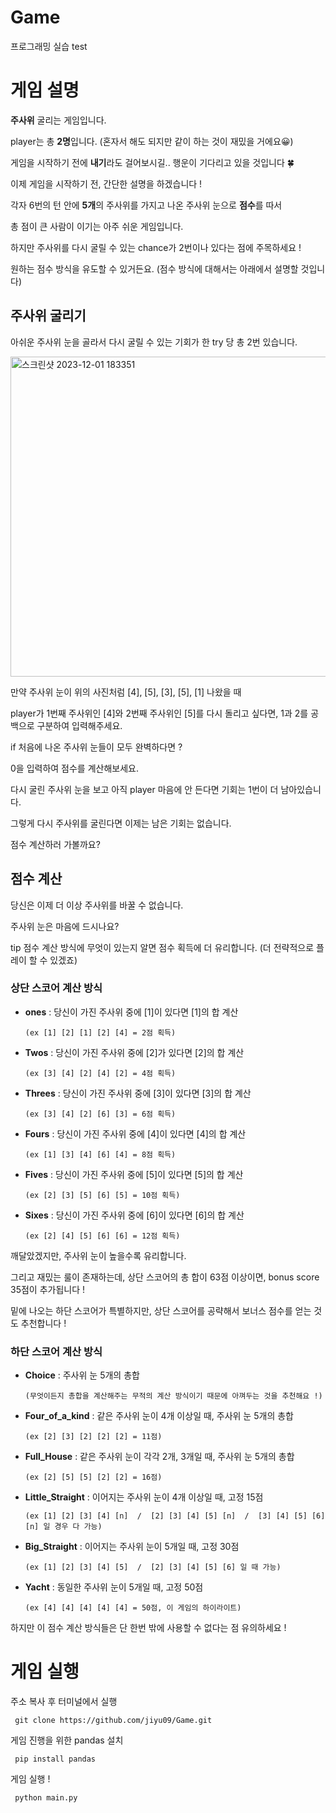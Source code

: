 # Game
프로그래밍 실습 test
# 게임 설명

**주사위** 굴리는 게임입니다.

player는 총 **2명**입니다. (혼자서 해도 되지만 같이 하는 것이 재밌을 거에요😀)

게임을 시작하기 전에 **내기**라도 걸어보시길.. 행운이 기다리고 있을 것입니다 🍀

이제 게임을 시작하기 전, 간단한 설명을 하겠습니다 !

각자 6번의 턴 안에 **5개**의 주사위를 가지고 나온 주사위 눈으로 **점수**를 따서 

총 점이 큰 사람이 이기는 아주 쉬운 게임입니다.

하지만 주사위를 다시 굴릴 수 있는 chance가 2번이나 있다는 점에 주목하세요 !

원하는 점수 방식을 유도할 수 있거든요. (점수 방식에 대해서는 아래에서 설명할 것입니다)

## 주사위 굴리기

아쉬운 주사위 눈을 골라서 다시 굴릴 수 있는 기회가 한 try 당 총 2번 있습니다.

<img width="512" alt="스크린샷 2023-12-01 183351" src="https://github.com/jiyu09/Game/assets/152246059/83e8c37a-dac6-4aef-8d60-ba47450f7eaf">

만약 주사위 눈이 위의 사진처럼 [4], [5], [3], [5], [1] 나왔을 때

player가 1번째 주사위인 [4]와 2번째 주사위인 [5]를 다시 돌리고 싶다면, 1과 2를 공백으로 구분하여 입력해주세요.

if 처음에 나온 주사위 눈들이 모두 완벽하다면 ?

0을 입력하여 점수를 계산해보세요.


다시 굴린 주사위 눈을 보고 아직 player 마음에 안 든다면 기회는 1번이 더 남아있습니다.

그렇게 다시 주사위를 굴린다면 이제는 남은 기회는 없습니다.

점수 계산하러 가볼까요?

## 점수 계산

당신은 이제 더 이상 주사위를 바꿀 수 없습니다.

주사위 눈은 마음에 드시나요?

tip 점수 계산 방식에 무엇이 있는지 알면 점수 획득에 더 유리합니다. (더 전략적으로 플레이 할 수 있겠죠)

### 상단 스코어 계산 방식

- **ones** : 당신이 가진 주사위 중에 [1]이 있다면 [1]의 합 계산

      (ex [1] [2] [1] [2] [4] = 2점 획득)

- **Twos** : 당신이 가진 주사위 중에 [2]가 있다면 [2]의 합 계산

      (ex [3] [4] [2] [4] [2] = 4점 획득)

- **Threes** : 당신이 가진 주사위 중에 [3]이 있다면 [3]의 합 계산

      (ex [3] [4] [2] [6] [3] = 6점 획득)

- **Fours** : 당신이 가진 주사위 중에 [4]이 있다면 [4]의 합 계산

      (ex [1] [3] [4] [6] [4] = 8점 획득)

- **Fives** : 당신이 가진 주사위 중에 [5]이 있다면 [5]의 합 계산

      (ex [2] [3] [5] [6] [5] = 10점 획득)

- **Sixes** : 당신이 가진 주사위 중에 [6]이 있다면 [6]의 합 계산

      (ex [2] [4] [5] [6] [6] = 12점 획득)

깨달았겠지만, 주사위 눈이 높을수록 유리합니다.

그리고 재밌는 룰이 존재하는데, 상단 스코어의 총 합이 63점 이상이면, bonus score 35점이 추가됩니다 !

밑에 나오는 하단 스코어가 특별하지만, 상단 스코어를 공략해서 보너스 점수를 얻는 것도 추천합니다 !

### 하단 스코어 계산 방식

- **Choice** : 주사위 눈 5개의 총합

      (무엇이든지 총합을 계산해주는 무적의 계산 방식이기 때문에 아껴두는 것을 추천해요 !)

- **Four_of_a_kind** : 같은 주사위 눈이 4개 이상일 때, 주사위 눈 5개의 총합

      (ex [2] [3] [2] [2] [2] = 11점)

- **Full_House** : 같은 주사위 눈이 각각 2개, 3개일 때, 주사위 눈 5개의 총합

      (ex [2] [5] [5] [2] [2] = 16점)

- **Little_Straight** : 이어지는 주사위 눈이 4개 이상일 때, 고정 15점

      (ex [1] [2] [3] [4] [n]  /  [2] [3] [4] [5] [n]  /  [3] [4] [5] [6] [n] 일 경우 다 가능)

- **Big_Straight** : 이어지는 주사위 눈이 5개일 때, 고정 30점

      (ex [1] [2] [3] [4] [5]  /  [2] [3] [4] [5] [6] 일 때 가능)

- **Yacht** : 동일한 주사위 눈이 5개일 때, 고정 50점

      (ex [4] [4] [4] [4] [4] = 50점, 이 게임의 하이라이트)

하지만 이 점수 계산 방식들은 단 한번 밖에 사용할 수 없다는 점 유의하세요 !

# 게임 실행
주소 복사 후 터미널에서 실행
     
     git clone https://github.com/jiyu09/Game.git

게임 진행을 위한 pandas 설치

     pip install pandas

게임 실행 !
     
     python main.py
